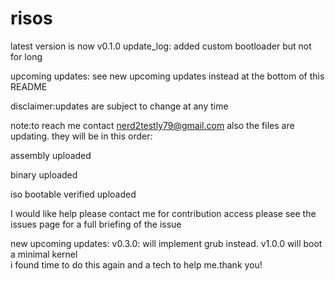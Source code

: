 # risos
latest version is now v0.1.0
update_log:
added custom bootloader but not for long

upcoming updates:
see new upcoming updates instead at the bottom of this README

disclaimer:updates are subject to change at any time

note:to reach me contact nerd2testly79@gmail.com
  also the files are updating. they will be in this order:
  <p>assembly uploaded</p>
  <p>binary uploaded</p>
  <p>iso bootable verified uploaded</p>
  I would like help please contact me for contribution access
  please see the issues page for a full briefing of the issue
  
new upcoming updates:
v0.3.0: will implement grub instead.
v1.0.0 will boot a minimal kernel
<br>
i found time to do this again and a tech to help me.thank you!
